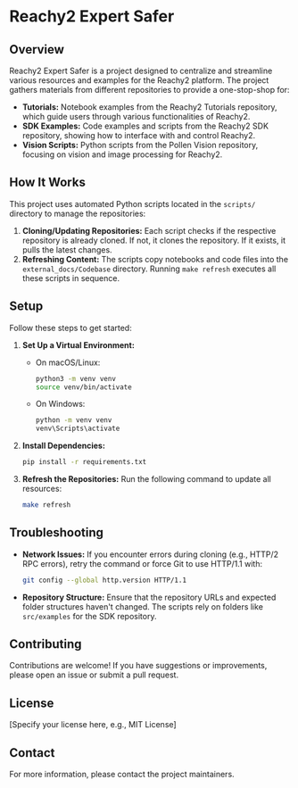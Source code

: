 # Reachy2 Expert Safer

## Overview

Reachy2 Expert Safer is a project designed to centralize and streamline various resources and examples for the Reachy2 platform. The project gathers materials from different repositories to provide a one-stop-shop for:

- **Tutorials:** Notebook examples from the Reachy2 Tutorials repository, which guide users through various functionalities of Reachy2.
- **SDK Examples:** Code examples and scripts from the Reachy2 SDK repository, showing how to interface with and control Reachy2.
- **Vision Scripts:** Python scripts from the Pollen Vision repository, focusing on vision and image processing for Reachy2.

## How It Works

This project uses automated Python scripts located in the `scripts/` directory to manage the repositories:

1. **Cloning/Updating Repositories:** Each script checks if the respective repository is already cloned. If not, it clones the repository. If it exists, it pulls the latest changes.
2. **Refreshing Content:** The scripts copy notebooks and code files into the `external_docs/Codebase` directory. Running `make refresh` executes all these scripts in sequence.

## Setup

Follow these steps to get started:

1. **Set Up a Virtual Environment:**
   - On macOS/Linux:
     ```bash
     python3 -m venv venv
     source venv/bin/activate
     ```
   - On Windows:
     ```bash
     python -m venv venv
     venv\Scripts\activate
     ```

2. **Install Dependencies:**
   ```bash
   pip install -r requirements.txt
   ```

3. **Refresh the Repositories:**
   Run the following command to update all resources:
   ```bash
   make refresh
   ```

## Troubleshooting

- **Network Issues:** If you encounter errors during cloning (e.g., HTTP/2 RPC errors), retry the command or force Git to use HTTP/1.1 with:
  ```bash
  git config --global http.version HTTP/1.1
  ```

- **Repository Structure:** Ensure that the repository URLs and expected folder structures haven't changed. The scripts rely on folders like `src/examples` for the SDK repository.

## Contributing

Contributions are welcome! If you have suggestions or improvements, please open an issue or submit a pull request.

## License

[Specify your license here, e.g., MIT License]

## Contact

For more information, please contact the project maintainers.